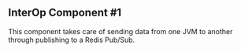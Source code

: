 ## InterOp Component #1

This component takes care of sending data from one JVM to another through publishing to a Redis Pub/Sub. 
